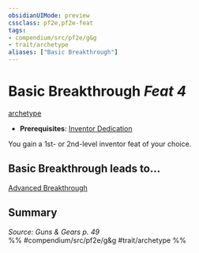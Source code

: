 ```yaml
---
obsidianUIMode: preview
cssclass: pf2e,pf2e-feat
tags:
- compendium/src/pf2e/g&g
- trait/archetype
aliases: ["Basic Breakthrough"]
---
```

# Basic Breakthrough  *Feat 4*  
[archetype](../../Rules/traits/archetype.md)  

- **Prerequisites**: [Inventor Dedication](inventor-dedication-g-g.md)

You gain a 1st- or 2nd-level inventor feat of your choice.

## Basic Breakthrough leads to...

[Advanced Breakthrough](advanced-breakthrough-g-g.md)

## Summary

*Source: Guns & Gears p. 49*  
%% #compendium/src/pf2e/g&g #trait/archetype %%